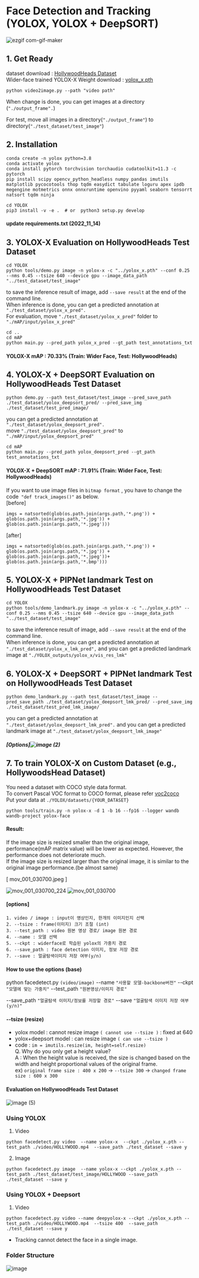 # Face Detection and Tracking (YOLOX, YOLOX + DeepSORT)

![ezgif com-gif-maker](https://user-images.githubusercontent.com/44921488/192144865-cf819b6b-c066-417f-8662-35c59fce4677.gif)

## 1. Get Ready
dataset download : [HollywoodHeads Dataset](https://drive.google.com/file/d/1T5LWSezp2xeSqr1GBskOtBczXQ8ew6q7/view?usp=sharing)  
Wider-face trained YOLOX-X Weight download : [yolox_x.pth](https://drive.google.com/file/d/17U4TgZf7crBV8yZ1kGHt0MeU6hLn2Vfl/view?usp=sharing)    

```
python video2image.py --path "video path"
```
When change is done, you can get images at a directory (```"./output_frame".```)

For test, move all images in a directory(```"./output_frame"```) to directory(```"./test_dataset/test_image"```)



## 2. Installation
```
conda create -n yolox python=3.8
conda activate yolox
conda install pytorch torchvision torchaudio cudatoolkit=11.3 -c pytorch
pip install scipy opencv_python_headless numpy pandas imutils matplotlib pycocotools thop tqdm easydict tabulate loguru apex ipdb megengine motmetrics onnx onnxruntime openvino pyyaml seaborn tensorrt natsort tqdm ninja
```
```
cd YOLOX
pip3 install -v -e .  # or  python3 setup.py develop
```

#### update requirements.txt (2022_11_14)

## 3. YOLOX-X Evaluation on HollywoodHeads Test Dataset
```
cd YOLOX
python tools/demo.py image -n yolox-x -c "../yolox_x.pth" --conf 0.25 --nms 0.45 --tsize 640 --device gpu --image_data_path "../test_dataset/test_image"
```
to save the inference result of image, add ```--save result``` at the end of the command line.  
When inference is done, you can get a predicted annotation at ```"./test_dataset/yolox_x_pred".```  
For evaluation, move ```"./test_dataset/yolox_x_pred"``` folder to ```"./mAP/input/yolox_x_pred"```

```
cd ..
cd mAP
python main.py --pred_path yolox_x_pred --gt_path test_annotations_txt
```
#### YOLOX-X mAP : 70.33% (Train: Wider Face, Test: HollywoodHeads)

## 4. YOLOX-X + DeepSORT Evaluation on HollywoodHeads Test Dataset
```
python demo.py --path test_dataset/test_image --pred_save_path ./test_dataset/yolox_deepsort_pred/ --pred_save_img ./test_dataset/test_pred_image/
```
you can get a predicted annotation at ```"./test_dataset/yolox_deepsort_pred".```  
move ```"./test_dataset/yolox_deepsort_pred"``` to ```"./mAP/input/yolox_deepsort_pred"```

```
cd mAP
python main.py --pred_path yolox_deepsort_pred --gt_path test_annotations_txt
```
#### YOLOX-X + DeepSORT mAP : 71.91% (Train: Wider Face, Test: HollywoodHeads)

If you want to use image files in ```bitmap format``` , you have to change the code``` "def track_images()"``` as below.                     
[before]     
``` 
imgs = natsorted(glob(os.path.join(args.path,'*.png')) + glob(os.path.join(args.path,'*.jpg')) + glob(os.path.join(args.path,'*.jpeg')))
```
[after]
```
imgs = natsorted(glob(os.path.join(args.path,'*.png')) + glob(os.path.join(args.path,'*.jpg')) + glob(os.path.join(args.path,'*.jpeg'))+ glob(os.path.join(args.path,'*.bmp')))
```


## 5. YOLOX-X + PIPNet landmark Test on HollywoodHeads Test Dataset
```
cd YOLOX
python tools/demo_landmark.py image -n yolox-x -c "../yolox_x.pth" --conf 0.25 --nms 0.45 --tsize 640 --device gpu --image_data_path "../test_dataset/test_image"
```
to save the inference result of image, add ```--save result``` at the end of the command line.  
When inference is done, you can get a predicted annotation at ```"./test_dataset/yolox_x_lmk_pred",```
and you can get a predicted landmark image at ```"./YOLOX_outputs/yolox_x/vis_res_lmk" ```


## 6. YOLOX-X + DeepSORT + PIPNet landmark Test on HollywoodHeads Test Dataset

```
python demo_landmark.py --path test_dataset/test_image --pred_save_path ./test_dataset/yolox_deepsort_lmk_pred/ --pred_save_img ./test_dataset/test_pred_lmk_image/
```
you can get a predicted annotation at ```"./test_dataset/yolox_deepsort_lmk_pred".```
and you can get a predicted landmark image at ```"./test_dataset/yolox_deepsort_lmk_image"```


##### [Options]![image (2)](https://user-images.githubusercontent.com/88639269/194553890-85035967-60a1-4d60-8448-a2958dc16ee4.png)

## 7. To train YOLOX-X on Custom Dataset (e.g., HollywoodsHead Dataset)
You need a dataset with COCO style data format.  
To convert Pascal VOC format to COCO format, please refer [voc2coco](https://github.com/yukkyo/voc2coco)  
Put your data at ```./YOLOX/datasets/{YOUR_DATASET}```
```
python tools/train.py -n yolox-x -d 1 -b 16 --fp16 --logger wandb wandb-project yolox-face
```

#### Result:
If the image size is resized smaller than the original image, performance(mAP matrix value) will be lower as expected. 
However, the performance does not deteriorate much.    
If the image size is resized larger than the original image, it is similar to the original image performance.(be almost same) 

[ mov_001_030700.jpeg ]

![mov_001_030700_224](https://user-images.githubusercontent.com/88639269/197601789-95582461-4ccc-4507-92e4-6302e18d35ca.jpeg)
![mov_001_030700](https://user-images.githubusercontent.com/88639269/197601733-0b79ae36-7f9a-45a0-a481-10781ee946ca.jpeg)

#### [options]

```
1. video / image : input이 영상인지, 한개의 이미지인지 선택
2. --tsize : frame(이미지) 크기 조절 (int)
3. --test_path : video 원본 영상 경로/ image 원본 경로
4. --name : 모델 선택 
5. --ckpt : widerface로 학습된 yolox의 가중치 경로
6. --save_path : face detection 이미지, 정보 저장 경로
7. --save : 얼굴탐색이미지 저장 여부(y/n)
```
#### How to use the options (base)

python facedetect.py  ```(video/image)```  --name ```"사용할 모델-backbone버전"``` --ckpt ```"모델에 맞는 가중치"```  --test_path   ```"원본영상/이미지 경로"``` 

--save_path ```"얼굴탐색 이미지/정보를 저장할 경로"``` --save ```"얼굴탐색 이미지 저장 여부(y/n)"```


#### --tsize (resize)

- yolox model : cannot resize image ```( cannot use --tsize )``` : fixed at 640  
- yolox+deepsort model : can resize image ```( can use --tsize )```   
- code : ```im = imutils.resize(im, height=self.resize)```    
Q. Why do you only get a height value?  
A : When the height value is received, the size is changed based on the width and height proportional values of the original frame.     
ex) ```original frame size : 400 x 200```     &rarr;     ```--tsize 300```     &rarr;    ```changed frame size : 600 x 300```   
   

#### Evaluation on HollywoodHeads Test Dataset   
           
![image (5)](https://user-images.githubusercontent.com/88639269/201271582-48c88999-ae31-4908-b954-8192951bc974.png)


### Using YOLOX

1. Video
```
python facedetect.py video  --name yolox-x  --ckpt ./yolox_x.pth --test_path ./video/HOLLYWOOD.mp4  --save_path ./test_dataset --save y
```

2. Image
```
python facedetect.py image  --name yolox-x --ckpt ./yolox_x.pth --test_path ./test_dataset/test_image/HOLLYWOOD --save_path ./test_dataset --save y 
```


### Using YOLOX + Deepsort

1. Video
```
python facedetect.py video --name deepyolox-x --ckpt ./yolox_x.pth --test_path ./video/HOLLYWOOD.mp4  --tsize 400  --save_path ./test_dataset --save y
```
- Tracking cannot detect the face in a single image. 

### Folder Structure

![image](https://user-images.githubusercontent.com/88639269/201103112-e91dabf0-e2c8-43f8-8203-715b8fece94f.png)


